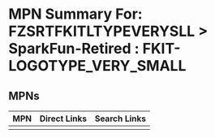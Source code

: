 



# MPN Summary For: FZSRTFKITLTYPEVERYSLL > SparkFun-Retired : FKIT-LOGOTYPE_VERY_SMALL

## MPNs
  

|MPN|Direct Links|Search Links|
| :--- | :--- | :--- |
||||
